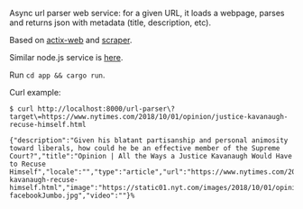 Async url parser web service: for a given URL, it loads a webpage, parses and returns json with metadata (title, description, etc).

Based on [actix-web](https://actix.rs/) and [scraper](https://docs.rs/scraper).

Similar node.js service is [here](https://github.com/serebrov/urlmeta-nodejs).

Run `cd app && cargo run`.

Curl example:

```
$ curl http://localhost:8000/url-parser\?target\=https://www.nytimes.com/2018/10/01/opinion/justice-kavanaugh-recuse-himself.html

{"description":"Given his blatant partisanship and personal animosity toward liberals, how could he be an effective member of the Supreme Court?","title":"Opinion | All the Ways a Justice Kavanaugh Would Have to Recuse Himself","locale":"","type":"article","url":"https://www.nytimes.com/2018/10/01/opinion/justice-kavanaugh-recuse-himself.html","image":"https://static01.nyt.com/images/2018/10/01/opinion/01Tribe/01Tribe-facebookJumbo.jpg","video":""}%
```
